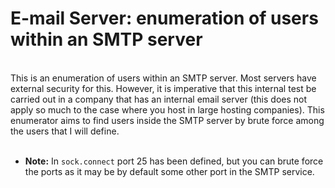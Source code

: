 # E-mail Server: enumeration of users within an SMTP server
<br>
This is an enumeration of users within an SMTP server.
Most servers have external security for this. However, it is imperative that this internal test be carried out in a company that has an internal email server (this does not apply so much to the case where you host in large hosting companies).
This enumerator aims to find users inside the SMTP server by brute force among the users that I will define.
<br><br>

- <b>Note:</b> In `sock.connect` port 25 has been defined, but you can brute force the ports as it may be by default some other port in the SMTP service.
